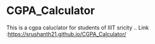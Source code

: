 # CGPA_Calculator
This is a cgpa caluclator for students of IIIT sricity ..
Link :https://srushanth21.github.io/CGPA_Calculator/
